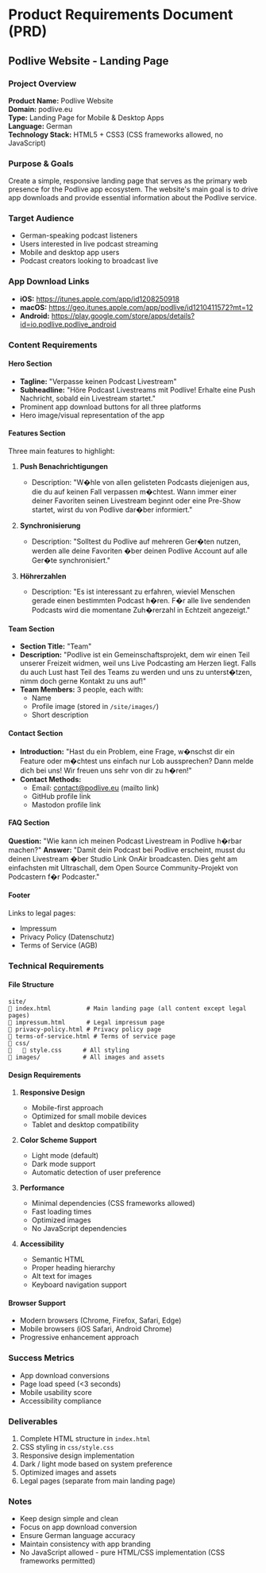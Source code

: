 # Product Requirements Document (PRD)
## Podlive Website - Landing Page

### Project Overview
**Product Name:** Podlive Website  
**Domain:** podlive.eu  
**Type:** Landing Page for Mobile & Desktop Apps  
**Language:** German  
**Technology Stack:** HTML5 + CSS3 (CSS frameworks allowed, no JavaScript)

### Purpose & Goals
Create a simple, responsive landing page that serves as the primary web presence for the Podlive app ecosystem. The website's main goal is to drive app downloads and provide essential information about the Podlive service.

### Target Audience
- German-speaking podcast listeners
- Users interested in live podcast streaming
- Mobile and desktop app users
- Podcast creators looking to broadcast live

### App Download Links
- **iOS:** https://itunes.apple.com/app/id1208250918
- **macOS:** https://geo.itunes.apple.com/app/podlive/id1210411572?mt=12
- **Android:** https://play.google.com/store/apps/details?id=io.podlive.podlive_android

### Content Requirements

#### Hero Section
- **Tagline:** "Verpasse keinen Podcast Livestream"
- **Subheadline:** "Höre Podcast Livestreams mit Podlive! Erhalte eine Push Nachricht, sobald ein Livestream startet."
- Prominent app download buttons for all three platforms
- Hero image/visual representation of the app

#### Features Section
Three main features to highlight:

1. **Push Benachrichtigungen**
   - Description: "W�hle von allen gelisteten Podcasts diejenigen aus, die du auf keinen Fall verpassen m�chtest. Wann immer einer deiner Favoriten seinen Livestream beginnt oder eine Pre-Show startet, wirst du von Podlive dar�ber informiert."

2. **Synchronisierung**
   - Description: "Solltest du Podlive auf mehreren Ger�ten nutzen, werden alle deine Favoriten �ber deinen Podlive Account auf alle Ger�te synchronisiert."

3. **Höhrerzahlen**
   - Description: "Es ist interessant zu erfahren, wieviel Menschen gerade einen bestimmten Podcast h�ren. F�r alle live sendenden Podcasts wird die momentane Zuh�rerzahl in Echtzeit angezeigt."

#### Team Section
- **Section Title:** "Team"
- **Description:** "Podlive ist ein Gemeinschaftsprojekt, dem wir einen Teil unserer Freizeit widmen, weil uns Live Podcasting am Herzen liegt. Falls du auch Lust hast Teil des Teams zu werden und uns zu unterst�tzen, nimm doch gerne Kontakt zu uns auf!"
- **Team Members:** 3 people, each with:
  - Name
  - Profile image (stored in `/site/images/`)
  - Short description

#### Contact Section
- **Introduction:** "Hast du ein Problem, eine Frage, w�nschst dir ein Feature oder m�chtest uns einfach nur Lob aussprechen? Dann melde dich bei uns! Wir freuen uns sehr von dir zu h�ren!"
- **Contact Methods:**
  - Email: contact@podlive.eu (mailto link)
  - GitHub profile link
  - Mastodon profile link

#### FAQ Section
**Question:** "Wie kann ich meinen Podcast Livestream in Podlive h�rbar machen?"
**Answer:** "Damit dein Podcast bei Podlive erscheint, musst du deinen Livestream �ber Studio Link OnAir broadcasten. Dies geht am einfachsten mit Ultraschall, dem Open Source Community-Projekt von Podcastern f�r Podcaster."

#### Footer
Links to legal pages:
- Impressum
- Privacy Policy (Datenschutz)
- Terms of Service (AGB)

### Technical Requirements

#### File Structure
```
site/
   index.html          # Main landing page (all content except legal pages)
   impressum.html      # Legal impressum page
   privacy-policy.html # Privacy policy page
   terms-of-service.html # Terms of service page
   css/
      style.css      # All styling
   images/            # All images and assets
```

#### Design Requirements
1. **Responsive Design**
   - Mobile-first approach
   - Optimized for small mobile devices
   - Tablet and desktop compatibility

2. **Color Scheme Support**
   - Light mode (default)
   - Dark mode support
   - Automatic detection of user preference

3. **Performance**
   - Minimal dependencies (CSS frameworks allowed)
   - Fast loading times
   - Optimized images
   - No JavaScript dependencies

4. **Accessibility**
   - Semantic HTML
   - Proper heading hierarchy
   - Alt text for images
   - Keyboard navigation support

#### Browser Support
- Modern browsers (Chrome, Firefox, Safari, Edge)
- Mobile browsers (iOS Safari, Android Chrome)
- Progressive enhancement approach

### Success Metrics
- App download conversions
- Page load speed (<3 seconds)
- Mobile usability score
- Accessibility compliance

### Deliverables
1. Complete HTML structure in `index.html`
2. CSS styling in `css/style.css`
3. Responsive design implementation
4. Dark / light mode based on system preference
5. Optimized images and assets
6. Legal pages (separate from main landing page)

### Notes
- Keep design simple and clean
- Focus on app download conversion
- Ensure German language accuracy
- Maintain consistency with app branding
- No JavaScript allowed - pure HTML/CSS implementation (CSS frameworks permitted)